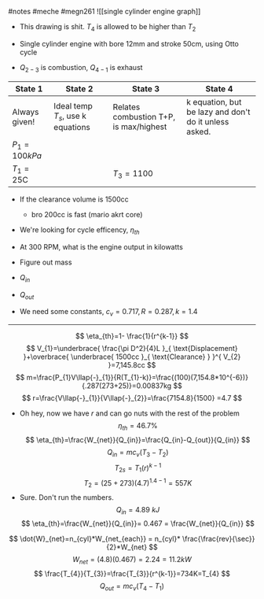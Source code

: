#notes #meche #megn261
![[single cylinder engine graph]]
- This drawing is shit. $T_{4}$ is allowed to be higher than $T_{2}$
- Single cylinder engine with bore 12mm and stroke 50cm, using Otto cycle

- $Q_{2-3}$ is combustion, $Q_{4-1}$ is exhaust

| State 1        | State 2                             | State 3                                | State 4                                                |
| -------------- | ----------------------------------- | -------------------------------------- | ------------------------------------------------------ |
| Always given!  | Ideal temp $T_{s}$, use k equations | Relates combustion T+P, is max/highest | k  equation, but be lazy and don't do it unless asked. |
| $P_{1}=100kPa$ |                                     |                                        |                                                        |
| $T_{1}=25$C    |                                     | $T_{3}=1100$                           |                                                        |
- If the clearance volume is 1500cc
	- bro 200cc is fast (mario akrt core)

- We're looking for cycle efficency, $\eta_{th}$
- At 300 RPM, what is the engine output in kilowatts
- Figure out mass
- $Q_{in}$
- $Q_{out}$

- We need some constants, $c_{v}=0.717,R=0.287,k=1.4$

----
$$
\eta_{th}=1- \frac{1}{r^{k-1}}
$$
$$
V_{1}=\underbrace{ \frac{\pi D^2}{4}L }_{ \text{Displacement} }+\overbrace{ \underbrace{ 1500cc }_{ \text{Clearance} } }^{ V_{2} }=7,145.8cc
$$
$$
m=\frac{P_{1}V\llap{-}_{1}}{R(T_{1}-k)}=\frac{(100)(7,154.8*10^{-6})}{.287(273+25)}=0.00837kg
$$
$$
r=\frac{V\llap{-}_{1}}{V\llap{-}_{2}}=\frac{7154.8}{1500} =4.7
$$
- Oh hey, now we have $r$ and can go nuts with the rest of the problem
$$
\eta_{th}=46.7\%
$$
$$
\eta_{th}=\frac{W_{net}}{Q_{in}}=\frac{Q_{in}-Q_{out}}{Q_{in}}
$$
$$
Q_{in}=mc_{v}(T_{3}-T_{2})$$
$$
T_{2s}=T_{1}(r)^{k-1}
$$
$$
T_{2}=(25+273)(4.7)^{1.4-1}=557K
$$
- Sure. Don't run the numbers.
$$
Q_{in}=4.89 \ kJ
$$
$$
\eta_{th}=\frac{W_{net}}{Q_{in}}= 0.467 = \frac{W_{net}}{Q_{in}}
$$

$$
\dot{W}_{net}=n_{cyl}*W_{net_{each}} = n_{cyl}* \frac{\frac{rev}{\sec}}{2}*W_{net}
$$
$$
W_{net}=(4.8)(0.467) = 2.24= 11.2 kW
$$
$$
\frac{T_{4}}{T_{3}}=\frac{T_{3}}{r^{k-1}}=734K=T_{4}
$$
$$
Q_{out}=mc_{v}(T_{4}-T_{1})
$$
